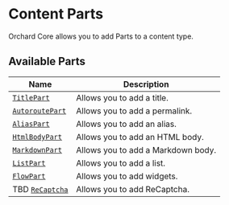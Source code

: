 # Content Parts

Orchard Core allows you to add Parts to a content type.

## Available Parts

| Name | Description |
| --- | --- |
| [`TitlePart`](../modules/Title) | Allows you to add a title. |
| [`AutoroutePart`](../../modules/Autoroute) | Allows you to add a permalink. |
| [`AliasPart`](../../modules/Alias) | Allows you to add an alias. |
| [`HtmlBodyPart`](../../modules/Html) | Allows you to add an HTML body. |
| [`MarkdownPart`](../../modules/Markdown) | Allows you to add a Markdown body. |
| [`ListPart`](../../modules/List) | Allows you to add a list. |
| [`FlowPart`](../../modules/Flow) | Allows you to add widgets. |
| TBD [`ReCaptcha`](../../modules/ReCaptcha) | Allows you to add ReCaptcha. |
